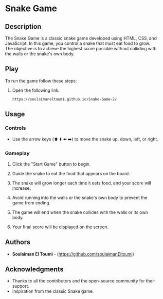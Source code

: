 # Snake Game

## Description

The Snake Game is a classic snake game developed using HTML, CSS, and JavaScript. In this game, you control a snake that must eat food to grow. The objective is to achieve the highest score possible without colliding with the walls or the snake's own body.

## Play

To run the game follow these steps:

1. Open the following link:
   ```
   https://soulaimaneltoumi.github.io/Snake-Game-2/
   ```

## Usage

### Controls

- Use the arrow keys (⬆️ ⬇️ ⬅️ ➡️) to move the snake up, down, left, or right.

### Gameplay

1. Click the "Start Game" button to begin.
2. Guide the snake to eat the food that appears on the board.
3. The snake will grow longer each time it eats food, and your score will increase.
4. Avoid running into the walls or the snake's own body to prevent the game from ending.

5. The game will end when the snake collides with the walls or its own body.

6. Your final score will be displayed on the screen.

## Authors

- **Soulaiman El Toumi** - (https://github.com/soulaimanEltoumi)

## Acknowledgments

- Thanks to all the contributors and the open-source community for their support.
- Inspiration from the classic Snake game.
